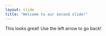 ```yaml
---
layout: slide
title: "Welcome to our second slide!"
---
```

This looks great!
Use the left arrow to go back!
